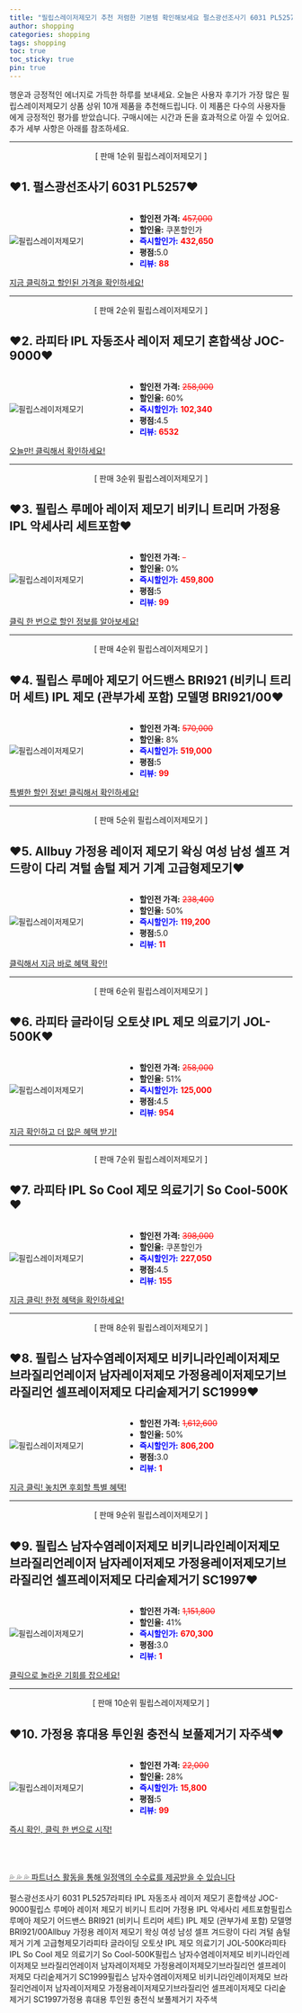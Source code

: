 ```yaml
---
title: "필립스레이저제모기 추천 저렴한 기본템 확인해보세요 펄스광선조사기 6031 PL5257"
author: shopping
categories: shopping
tags: shopping
toc: true
toc_sticky: true
pin: true
---
```

행운과 긍정적인 에너지로 가득한 하루를 보내세요. 오늘은 사용자 후기가 가장 많은 필립스레이저제모기 상품 상위 10개 제품을 추천해드립니다. 이 제품은 다수의 사용자들에게 긍정적인 평가를 받았습니다. 구매시에는 시간과 돈을 효과적으로 아낄 수 있어요. 추가 세부 사항은 아래를 참조하세요.

---
<p class="toplist" style="margin: 0 auto; display: block; width: fit-content;">[ 판매 1순위 필립스레이저제모기 ]</p>

<h2><strong>❤️1. 펄스광선조사기 6031 PL5257❤️</strong></h2>

<div style="display: flex; align-items: center;">
    <div style="flex: 0.4;">
        <img src="https://thumbnail10.coupangcdn.com/thumbnails/remote/230x230ex/image/retail/images/3280179131418308-db34245e-fd21-45e8-90fd-622dc0fc96be.jpg" alt="필립스레이저제모기" style="max-width: 100%;">
    </div>
    <div style="flex: 0.6; margin-left: 10px;">
        <ul>
            <li><strong>할인전 가격:</strong> <del style="color: red;">457,000</del></li>
            <li><strong>할인율:</strong> 쿠폰할인가</li>
            <li><span style='color:blue'><strong>즉시할인가:</strong></span> <span style='color:red'><strong>432,650</strong></span></li>
            <li><strong>평점:</strong>5.0</li>
            <li><span style='color:blue'><strong>리뷰:</strong></span> <span style='color:red'><strong>88</strong></span></li>
        </ul>
    </div>
</div>
<div class="center">
    <a href="https://William4Davisa.github.io?lptag=AF9450613&subid=githubio&pageKey=7124388735&traceid=V0-153&itemId=17845909274&vendorItemId=85009421585" class="myButton">
        지금 클릭하고 할인된 가격을 확인하세요!
    </a>
</div>


---
<p class="toplist" style="margin: 0 auto; display: block; width: fit-content;">[ 판매 2순위 필립스레이저제모기 ]</p>

<h2><strong>❤️2. 라피타 IPL 자동조사 레이저 제모기 혼합색상 JOC-9000❤️</strong></h2>

<div style="display: flex; align-items: center;">
    <div style="flex: 0.4;">
        <img src="https://thumbnail6.coupangcdn.com/thumbnails/remote/230x230ex/image/retail/images/1570157535511177-ded59835-fc99-466f-97e8-a19d078fe0f2.jpg" alt="필립스레이저제모기" style="max-width: 100%;">
    </div>
    <div style="flex: 0.6; margin-left: 10px;">
        <ul>
            <li><strong>할인전 가격:</strong> <del style="color: red;">258,000</del></li>
            <li><strong>할인율:</strong> 60%</li>
            <li><span style='color:blue'><strong>즉시할인가:</strong></span> <span style='color:red'><strong>102,340</strong></span></li>
            <li><strong>평점:</strong>4.5</li>
            <li><span style='color:blue'><strong>리뷰:</strong></span> <span style='color:red'><strong>6532</strong></span></li>
        </ul>
    </div>
</div>
<div class="center">
    <a href="https://William4Davisa.github.io?lptag=AF9450613&subid=githubio&pageKey=5164503216&traceid=V0-153&itemId=7113267815&vendorItemId=74405168804" class="myButton">
        오늘만! 클릭해서 확인하세요!
    </a>
</div>


---
<p class="toplist" style="margin: 0 auto; display: block; width: fit-content;">[ 판매 3순위 필립스레이저제모기 ]</p>

<h2><strong>❤️3. 필립스 루메아 레이저 제모기 비키니 트리머 가정용 IPL 악세사리 세트포함❤️</strong></h2>

<div style="display: flex; align-items: center;">
    <div style="flex: 0.4;">
        <img src="https://thumbnail10.coupangcdn.com/thumbnails/remote/230x230ex/image/vendor_inventory/24bf/168420cdbc2a8924cbb00df2f600a14b7710a8e8bcca2a1e13b7cafc0bb9.jpg" alt="필립스레이저제모기" style="max-width: 100%;">
    </div>
    <div style="flex: 0.6; margin-left: 10px;">
        <ul>
            <li><strong>할인전 가격:</strong> <del style="color: red;">-</del></li>
            <li><strong>할인율:</strong> 0%</li>
            <li><span style='color:blue'><strong>즉시할인가:</strong></span> <span style='color:red'><strong>459,800</strong></span></li>
            <li><strong>평점:</strong>5</li>
            <li><span style='color:blue'><strong>리뷰:</strong></span> <span style='color:red'><strong>99</strong></span></li>
        </ul>
    </div>
</div>
<div class="center">
    <a href="https://William4Davisa.github.io?lptag=AF9450613&subid=githubio&pageKey=7836442439&traceid=V0-153&itemId=21322274609&vendorItemId=88381594142" class="myButton">
        클릭 한 번으로 할인 정보를 알아보세요!
    </a>
</div>


---
<p class="toplist" style="margin: 0 auto; display: block; width: fit-content;">[ 판매 4순위 필립스레이저제모기 ]</p>

<h2><strong>❤️4. 필립스 루메아 제모기 어드밴스 BRI921 (비키니 트리머 세트) IPL 제모 (관부가세 포함) 모델명 BRI921/00❤️</strong></h2>

<div style="display: flex; align-items: center;">
    <div style="flex: 0.4;">
        <img src="https://thumbnail6.coupangcdn.com/thumbnails/remote/230x230ex/image/vendor_inventory/d68a/6b4db99dd5eeed82a49101ba11104d730c67ad62b8852859c998677d35d0.jpg" alt="필립스레이저제모기" style="max-width: 100%;">
    </div>
    <div style="flex: 0.6; margin-left: 10px;">
        <ul>
            <li><strong>할인전 가격:</strong> <del style="color: red;">570,000</del></li>
            <li><strong>할인율:</strong> 8%</li>
            <li><span style='color:blue'><strong>즉시할인가:</strong></span> <span style='color:red'><strong>519,000</strong></span></li>
            <li><strong>평점:</strong>5</li>
            <li><span style='color:blue'><strong>리뷰:</strong></span> <span style='color:red'><strong>99</strong></span></li>
        </ul>
    </div>
</div>
<div class="center">
    <a href="https://William4Davisa.github.io?lptag=AF9450613&subid=githubio&pageKey=7688520903&traceid=V0-153&itemId=20554639044&vendorItemId=87630656048" class="myButton">
        특별한 할인 정보! 클릭해서 확인하세요!
    </a>
</div>


---
<p class="toplist" style="margin: 0 auto; display: block; width: fit-content;">[ 판매 5순위 필립스레이저제모기 ]</p>

<h2><strong>❤️5. Allbuy 가정용 레이저 제모기 왁싱 여성 남성 셀프 겨드랑이 다리 겨털 솜털 제거 기계 고급형제모기❤️</strong></h2>

<div style="display: flex; align-items: center;">
    <div style="flex: 0.4;">
        <img src="https://thumbnail6.coupangcdn.com/thumbnails/remote/230x230ex/image/vendor_inventory/794e/31b8873589895f45c860a1e06a0b555aa486d80cfa7750842f24cdab2ea4.jpg" alt="필립스레이저제모기" style="max-width: 100%;">
    </div>
    <div style="flex: 0.6; margin-left: 10px;">
        <ul>
            <li><strong>할인전 가격:</strong> <del style="color: red;">238,400</del></li>
            <li><strong>할인율:</strong> 50%</li>
            <li><span style='color:blue'><strong>즉시할인가:</strong></span> <span style='color:red'><strong>119,200</strong></span></li>
            <li><strong>평점:</strong>5.0</li>
            <li><span style='color:blue'><strong>리뷰:</strong></span> <span style='color:red'><strong>11</strong></span></li>
        </ul>
    </div>
</div>
<div class="center">
    <a href="https://William4Davisa.github.io?lptag=AF9450613&subid=githubio&pageKey=8131553342&traceid=V0-153&itemId=23093167392&vendorItemId=90131163823" class="myButton">
        클릭해서 지금 바로 혜택 확인!
    </a>
</div>


---
<p class="toplist" style="margin: 0 auto; display: block; width: fit-content;">[ 판매 6순위 필립스레이저제모기 ]</p>

<h2><strong>❤️6. 라피타 글라이딩 오토샷 IPL 제모 의료기기 JOL-500K❤️</strong></h2>

<div style="display: flex; align-items: center;">
    <div style="flex: 0.4;">
        <img src="https://thumbnail7.coupangcdn.com/thumbnails/remote/230x230ex/image/retail/images/375513240052700-59deb8f1-6196-4c07-b1ad-7b53594e1263.jpg" alt="필립스레이저제모기" style="max-width: 100%;">
    </div>
    <div style="flex: 0.6; margin-left: 10px;">
        <ul>
            <li><strong>할인전 가격:</strong> <del style="color: red;">258,000</del></li>
            <li><strong>할인율:</strong> 51%</li>
            <li><span style='color:blue'><strong>즉시할인가:</strong></span> <span style='color:red'><strong>125,000</strong></span></li>
            <li><strong>평점:</strong>4.5</li>
            <li><span style='color:blue'><strong>리뷰:</strong></span> <span style='color:red'><strong>954</strong></span></li>
        </ul>
    </div>
</div>
<div class="center">
    <a href="https://William4Davisa.github.io?lptag=AF9450613&subid=githubio&pageKey=6352736265&traceid=V0-153&itemId=13374575878&vendorItemId=80629502496" class="myButton">
        지금 확인하고 더 많은 혜택 받기!
    </a>
</div>


---
<p class="toplist" style="margin: 0 auto; display: block; width: fit-content;">[ 판매 7순위 필립스레이저제모기 ]</p>

<h2><strong>❤️7. 라피타 IPL So Cool 제모 의료기기 So Cool-500K❤️</strong></h2>

<div style="display: flex; align-items: center;">
    <div style="flex: 0.4;">
        <img src="https://thumbnail10.coupangcdn.com/thumbnails/remote/230x230ex/image/retail/images/2771716209302132-6360916d-02b1-4ee1-a04c-ae64aa4b25f7.jpg" alt="필립스레이저제모기" style="max-width: 100%;">
    </div>
    <div style="flex: 0.6; margin-left: 10px;">
        <ul>
            <li><strong>할인전 가격:</strong> <del style="color: red;">398,000</del></li>
            <li><strong>할인율:</strong> 쿠폰할인가</li>
            <li><span style='color:blue'><strong>즉시할인가:</strong></span> <span style='color:red'><strong>227,050</strong></span></li>
            <li><strong>평점:</strong>4.5</li>
            <li><span style='color:blue'><strong>리뷰:</strong></span> <span style='color:red'><strong>155</strong></span></li>
        </ul>
    </div>
</div>
<div class="center">
    <a href="https://William4Davisa.github.io?lptag=AF9450613&subid=githubio&pageKey=5561335564&traceid=V0-153&itemId=8822182628&vendorItemId=76109017051" class="myButton">
        지금 클릭! 한정 혜택을 확인하세요!
    </a>
</div>


---
<p class="toplist" style="margin: 0 auto; display: block; width: fit-content;">[ 판매 8순위 필립스레이저제모기 ]</p>

<h2><strong>❤️8. 필립스 남자수염레이저제모 비키니라인레이저제모 브라질리언레이저 남자레이저제모 가정용레이저제모기브라질리언 셀프레이저제모 다리숱제거기 SC1999❤️</strong></h2>

<div style="display: flex; align-items: center;">
    <div style="flex: 0.4;">
        <img src="https://thumbnail6.coupangcdn.com/thumbnails/remote/230x230ex/image/vendor_inventory/de3b/2149f08558f0b2f7e4421fcf4ed65ea23c04177ecea8c645631d711efdbb.jpg" alt="필립스레이저제모기" style="max-width: 100%;">
    </div>
    <div style="flex: 0.6; margin-left: 10px;">
        <ul>
            <li><strong>할인전 가격:</strong> <del style="color: red;">1,612,600</del></li>
            <li><strong>할인율:</strong> 50%</li>
            <li><span style='color:blue'><strong>즉시할인가:</strong></span> <span style='color:red'><strong>806,200</strong></span></li>
            <li><strong>평점:</strong>3.0</li>
            <li><span style='color:blue'><strong>리뷰:</strong></span> <span style='color:red'><strong>1</strong></span></li>
        </ul>
    </div>
</div>
<div class="center">
    <a href="https://William4Davisa.github.io?lptag=AF9450613&subid=githubio&pageKey=1970225794&traceid=V0-153&itemId=3350777206&vendorItemId=71337550210" class="myButton">
        지금 클릭! 놓치면 후회할 특별 혜택!
    </a>
</div>


---
<p class="toplist" style="margin: 0 auto; display: block; width: fit-content;">[ 판매 9순위 필립스레이저제모기 ]</p>

<h2><strong>❤️9. 필립스 남자수염레이저제모 비키니라인레이저제모 브라질리언레이저 남자레이저제모 가정용레이저제모기브라질리언 셀프레이저제모 다리숱제거기 SC1997❤️</strong></h2>

<div style="display: flex; align-items: center;">
    <div style="flex: 0.4;">
        <img src="https://thumbnail6.coupangcdn.com/thumbnails/remote/230x230ex/image/vendor_inventory/cb42/d34a4cd4ccfd7299ee14dbc90a2a6063e6b1c24cbce80358e91994e8e45a.jpg" alt="필립스레이저제모기" style="max-width: 100%;">
    </div>
    <div style="flex: 0.6; margin-left: 10px;">
        <ul>
            <li><strong>할인전 가격:</strong> <del style="color: red;">1,151,800</del></li>
            <li><strong>할인율:</strong> 41%</li>
            <li><span style='color:blue'><strong>즉시할인가:</strong></span> <span style='color:red'><strong>670,300</strong></span></li>
            <li><strong>평점:</strong>3.0</li>
            <li><span style='color:blue'><strong>리뷰:</strong></span> <span style='color:red'><strong>1</strong></span></li>
        </ul>
    </div>
</div>
<div class="center">
    <a href="https://William4Davisa.github.io?lptag=AF9450613&subid=githubio&pageKey=1970225794&traceid=V0-153&itemId=3350777207&vendorItemId=71337550219" class="myButton">
        클릭으로 놀라운 기회를 잡으세요!
    </a>
</div>


---
<p class="toplist" style="margin: 0 auto; display: block; width: fit-content;">[ 판매 10순위 필립스레이저제모기 ]</p>

<h2><strong>❤️10. 가정용 휴대용 투인원 충전식 보풀제거기 자주색❤️</strong></h2>

<div style="display: flex; align-items: center;">
    <div style="flex: 0.4;">
        <img src="https://thumbnail10.coupangcdn.com/thumbnails/remote/230x230ex/image/vendor_inventory/2c4f/90aa46efefa100c501503f7762394122066ab0f5cd561377c39059238492.jpg" alt="필립스레이저제모기" style="max-width: 100%;">
    </div>
    <div style="flex: 0.6; margin-left: 10px;">
        <ul>
            <li><strong>할인전 가격:</strong> <del style="color: red;">22,000</del></li>
            <li><strong>할인율:</strong> 28%</li>
            <li><span style='color:blue'><strong>즉시할인가:</strong></span> <span style='color:red'><strong>15,800</strong></span></li>
            <li><strong>평점:</strong>5</li>
            <li><span style='color:blue'><strong>리뷰:</strong></span> <span style='color:red'><strong>99</strong></span></li>
        </ul>
    </div>
</div>
<div class="center">
    <a href="https://William4Davisa.github.io?lptag=AF9450613&subid=githubio&pageKey=8131403440&traceid=V0-153&itemId=23092518917&vendorItemId=90125934104" class="myButton">
        즉시 확인, 클릭 한 번으로 시작!
    </a>
</div>

<br><br><br>[💦 💦 💦 파트너스 활동을 통해 일정액의 수수료를 제공받을 수 있습니다](https://link.coupang.com/a/bcpT2c)<br><br>펄스광선조사기 6031 PL5257라피타 IPL 자동조사 레이저 제모기 혼합색상 JOC-9000필립스 루메아 레이저 제모기 비키니 트리머 가정용 IPL 악세사리 세트포함필립스 루메아 제모기 어드밴스 BRI921 (비키니 트리머 세트) IPL 제모 (관부가세 포함) 모델명 BRI921/00Allbuy 가정용 레이저 제모기 왁싱 여성 남성 셀프 겨드랑이 다리 겨털 솜털 제거 기계 고급형제모기라피타 글라이딩 오토샷 IPL 제모 의료기기 JOL-500K라피타 IPL So Cool 제모 의료기기 So Cool-500K필립스 남자수염레이저제모 비키니라인레이저제모 브라질리언레이저 남자레이저제모 가정용레이저제모기브라질리언 셀프레이저제모 다리숱제거기 SC1999필립스 남자수염레이저제모 비키니라인레이저제모 브라질리언레이저 남자레이저제모 가정용레이저제모기브라질리언 셀프레이저제모 다리숱제거기 SC1997가정용 휴대용 투인원 충전식 보풀제거기 자주색
